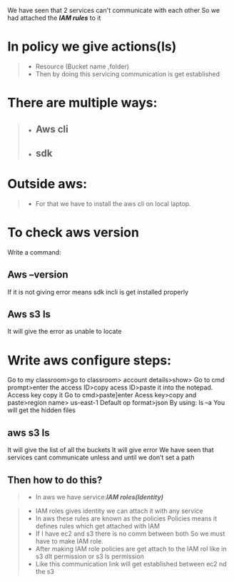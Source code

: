 We have seen that 2 services can't communicate with each other So we had attached the ***IAM rules*** to it

# In policy we give actions(ls)
> + Resource (Bucket name ,folder)
> + Then by doing this servicing communication is get established

# There are multiple ways:

> + ## Aws cli
> + ## sdk



# Outside aws:

> + For that we have to install the aws cli on local laptop.

# To check aws version
Write a command:

## Aws –version
If it is not giving error means sdk incli is get installed properly

## Aws s3 ls
It will give the error as unable to locate


# Write aws configure steps:

Go to my classroom>go to classroom> account details>show> Go to cmd prompt>enter the access ID>copy acess ID>paste it into the notepad.
Access key copy it Go to cmd>paste]enter
Acess key>copy and paste>region name> us-east-1
Default op format>json
By using: ls –a
You will get the hidden files

## aws s3 ls

It will give the list of all the buckets
It will give error We have seen that services cant communicate unless and until we don’t set a path

## Then how to do this?
> + In aws we have service:***IAM roles(Identity)***

> + IAM roles gives identity we can attach it with any service
> + In aws these rules are known as the policies
Policies means it defines rules which get attached with IAM
> + If I have ec2 and s3 there is no comm between both So we must have to make IAM role.
> + After making IAM role policies are get attach to the IAM rol like in s3 dlt permission or s3 ls permission
> + Like this communication link will get established between ec2 nd the s3